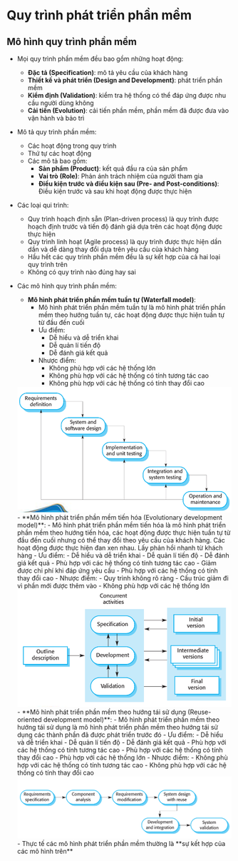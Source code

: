 # Quy trình phát triển phần mềm

## Mô hình quy trình phần mềm

- Mọi quy trình phần mềm đều bao gồm những hoạt động:
    - **Đặc tả (Specification)**: mô tả yêu cầu của khách hàng
    - **Thiết kế và phát triển (Design and Development)**: phát triển phần mềm
    - **Kiểm định (Validation)**: kiểm tra hệ thống có thể đáp ứng được nhu cầu người dùng không
    - **Cải tiến (Evolution)**: cải tiến phần mềm, phần mềm đã được đưa vào vận hành và bảo trì
- Mô tả quy trình phần mềm:
    - Các hoạt động trong quy trình
    - Thứ tự các hoạt động
    - Các mô tả bao gồm:
        - **Sản phẩm (Product)**: kết quả đầu ra của sản phẩm
        - **Vai trò (Role)**: Phản ánh trách nhiệm của người tham gia
        - **Điều kiện trước và điều kiện sau (Pre- and Post-conditions)**: Điều kiện trước và sau khi hoạt động được thực hiện
- Các loại qui trình:
    - Quy trình hoạch định sẵn (Plan-driven process) là quy trình được hoạch định trước và tiến độ đánh giá dựa trên các hoạt động được thực hiện
    - Quy trình linh hoạt (Agile process) là quy trình được thực hiện dần dần và dễ dàng thay đổi dựa trên yêu cầu của khách hàng
    - Hầu hết các quy trình phần mềm đều là sự kết hợp của cả hai loại quy trình trên
    - Không có quy trình nào đúng hay sai

- Các mô hình quy trình phần mềm: 
    - **Mô hình phát triển phần mềm tuần tự (Waterfall model)**: 
        - Mô hình phát triển phần mềm tuần tự là mô hình phát triển phần mềm theo hướng tuần tự, các hoạt động được thực hiện tuần tự từ đầu đến cuối
        - Ưu điểm:
            - Dễ hiểu và dễ triển khai
            - Dễ quản lí tiến độ
            - Dễ đánh giá kết quả
        - Nhược điểm:
            - Không phù hợp với các hệ thống lớn
            - Không phù hợp với các hệ thống có tính tương tác cao
            - Không phù hợp với các hệ thống có tính thay đổi cao
    <img src="img/w2_waterfall_procss.png" title="Mô hình thác nước">
    - **Mô hình phát triển phần mềm tiến hóa (Evolutionary development model)**: 
        - Mô hình phát triển phần mềm tiến hóa là mô hình phát triển phần mềm theo hướng tiến hóa, các hoạt động được thực hiện tuần tự từ đầu đến cuối nhưng có thể thay đổi theo yêu cầu của khách hàng. Các hoạt động được thực hiện đan xen nhau. Lấy phản hồi nhanh từ khách hàng
        - Ưu điểm:
            - Dễ hiểu và dễ triển khai
            - Dễ quản lí tiến độ
            - Dễ đánh giá kết quả
            - Phù hợp với các hệ thống có tính tương tác cao
            - Giảm được chi phí khi đáp ứng yêu cầu
            - Phù hợp với các hệ thống có tính thay đổi cao
        - Nhược điểm:
            - Quy trình không rõ ràng
            - Cấu trúc giảm đi vì phần mới được thêm vào
            - Không phù hợp với các hệ thống lớn
        <img src="img/w2_evolution_procss.png" title="Mô hình phấn triển dần dần">
    - **Mô hình phát triển phần mềm theo hướng tái sử dụng (Reuse-oriented development model)**: 
        - Mô hình phát triển phần mềm theo hướng tái sử dụng là mô hình phát triển phần mềm theo hướng tái sử dụng các thành phần đã được phát triển trước đó
        - Ưu điểm:
            - Dễ hiểu và dễ triển khai
            - Dễ quản lí tiến độ
            - Dễ đánh giá kết quả
            - Phù hợp với các hệ thống có tính tương tác cao
            - Phù hợp với các hệ thống có tính thay đổi cao
            - Phù hợp với các hệ thống lớn
        - Nhược điểm:
            - Không phù hợp với các hệ thống có tính tương tác cao
            - Không phù hợp với các hệ thống có tính thay đổi cao
        <img src="img/w2_reuse_ori_procss.png" title="Mô hình phát triển theo hướng tái sử dụng">
    - Thực tế các mô hình phát triển phần mềm thường là **sự kết hợp của các mô hình trên**

